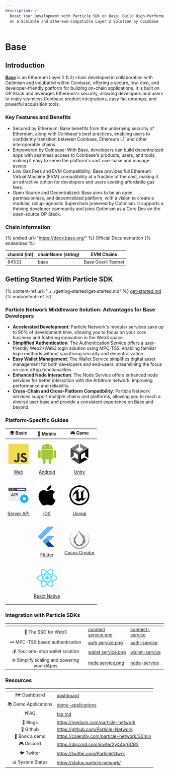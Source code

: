 ```yaml
---
description: >-
  Boost Your Development with Particle SDK on Base: Build High-Performance dApps
  on a Scalable and Ethereum-Compatible Layer 2 Solution by Coinbase
---
```


# Base

## Introduction

[**Base**](https://base.org/) is an Ethereum Layer 2 (L2) chain developed in collaboration with Optimism and incubated within Coinbase, offering a secure, low-cost, and developer-friendly platform for building on-chain applications. It is built on OP Stack and leverages Ethereum's security, allowing developers and users to enjoy seamless Coinbase product integrations, easy fiat onramps, and powerful acquisition tools.

### Key Features and Benefits

* Secured by Ethereum: Base benefits from the underlying security of Ethereum, along with Coinbase's best practices, enabling users to confidently transition between Coinbase, Ethereum L1, and other interoperable chains.
* Empowered by Coinbase: With Base, developers can build decentralized apps with seamless access to Coinbase's products, users, and tools, making it easy to serve the platform's vast user base and manage assets.
* Low Gas Fees and EVM Compatibility: Base provides full Ethereum Virtual Machine (EVM) compatibility at a fraction of the cost, making it an attractive option for developers and users seeking affordable gas fees.
* Open Source and Decentralized: Base aims to be an open, permissionless, and decentralized platform, with a vision to create a modular, rollup-agnostic Superchain powered by Optimism. It supports a thriving developer community and joins Optimism as a Core Dev on the open-source OP Stack.

### **Chain Information**

{% embed url="https://docs.base.org/" %}
Official Documentation
{% endembed %}

| chainId (int) | chainName (string) | EVM Chains          |
| ------------- | ------------------ | ------------------- |
| 84531         | base               | Base Goerli Testnet |

## Getting Started With Particle SDK

{% content-ref url="../../getting-started/get-started.md" %}
[get-started.md](../../getting-started/get-started.md)
{% endcontent-ref %}

### **Particle Network Middleware Solution: Advantages for Base Developers**

* **Accelerated Development**: Particle Network's modular services save up to 90% of development time, allowing you to focus on your core business and fostering innovation in the Web3 space.
* **Simplified Authentication**: The Authentication Service offers a user-friendly Web2+Web3 login solution using MPC-TSS, enabling familiar login methods without sacrificing security and decentralization.
* **Easy Wallet Management**: The Wallet Service simplifies digital asset management for both developers and end-users, streamlining the focus on core dApp functionalities.
* **Enhanced Node Interaction**: The Node Service offers enhanced node services for better interaction with the Arbitrum network, improving performance and reliability.
* **Cross-Chain and Cross-Platform Compatibility**: Particle Network services support multiple chains and platforms, allowing you to reach a diverse user base and provide a consistent experience on Base and beyond.

### Platform-Specific Guides

|                                                                                        🌍 Basic                                                                                       |                                                                                        📱 Mobile                                                                                        |                                                                                                                      🎮 Game                                                                                                                      |
| :-----------------------------------------------------------------------------------------------------------------------------------------------------------------------------------: | :-------------------------------------------------------------------------------------------------------------------------------------------------------------------------------------: | :-----------------------------------------------------------------------------------------------------------------------------------------------------------------------------------------------------------------------------------------------: |
|       <p><img src="../../.gitbook/assets/JavaScript-logo (1).png" alt="" data-size="original"></p><p><a href="../../getting-started/platform-specific-guides/web.md">Web</a></p>      |     <p><img src="../../.gitbook/assets/android-logo (1).png" alt="" data-size="original"></p><p><a href="../../getting-started/platform-specific-guides/android.md">Android</a></p>     |                                    <p><img src="../../.gitbook/assets/U-ea48bc1d-128 (1).png" alt="" data-size="original"></p><p><a href="../../getting-started/platform-specific-guides/unity/">Unity</a></p>                                    |
| <p><img src="../../.gitbook/assets/926f6aaba773 (1).png" alt="" data-size="original"></p><p><a href="../../getting-started/platform-specific-guides/server-api.md">Server API</a></p> |     <p><img src="../../.gitbook/assets/apple-logo-transparent (1).png" alt="" data-size="original"></p><p><a href="../../getting-started/platform-specific-guides/ios/">iOS</a></p>     | <p><img src="../../.gitbook/assets/kisspng-unreal-tournament-unreal-engine-4-game-engine-marketplace-5ad659d01e4e40 (1).png" alt="" data-size="original"></p><p><a href="../../getting-started/platform-specific-guides/unreal.md">Unreal</a></p> |
|                                                                                                                                                                                       |      <p><img src="../../.gitbook/assets/flutter5786 (1).png" alt="" data-size="original"></p><p><a href="../../getting-started/platform-specific-guides/flutter.md">Flutter</a></p>     |                                                   <p><img src="../../.gitbook/assets/cocos.png" alt=""><br><a href="../../getting-started/platform-specific-guides/cocos/">Cocos Creator</a></p>                                                  |
|                                                                                                                                                                                       | <p><img src="../../.gitbook/assets/React-icon (1).png" alt="" data-size="original"></p><p><a href="../../getting-started/platform-specific-guides/react-native.md">React Native</a></p> |                                                                                                                                                                                                                                                   |

### **Integration with Particle SDKs**

<table data-card-size="large" data-view="cards"><thead><tr><th align="center"></th><th data-hidden data-card-cover data-type="files"></th><th data-hidden data-card-target data-type="content-ref"></th></tr></thead><tbody><tr><td align="center">🔌 The SSO for Web3</td><td><a href="../../.gitbook/assets/connect service.png">connect service.png</a></td><td><a href="../../developers/connect-service/">connect-service</a></td></tr><tr><td align="center">🗝 MPC-TSS based authentication</td><td><a href="../../.gitbook/assets/auth service.png">auth service.png</a></td><td><a href="../../developers/auth-service/">auth-service</a></td></tr><tr><td align="center">💰 Your one-stop wallet solution</td><td><a href="../../.gitbook/assets/wallet service.png">wallet service.png</a></td><td><a href="../../developers/wallet-service/">wallet-service</a></td></tr><tr><td align="center">🌐 Simplify scaling and powering your dApps</td><td><a href="../../.gitbook/assets/node service.png">node service.png</a></td><td><a href="../../developers/node-service/">node-service</a></td></tr></tbody></table>

### Resources

<table data-view="cards"><thead><tr><th align="center"></th><th data-hidden data-card-target data-type="content-ref"></th></tr></thead><tbody><tr><td align="center">🗺️ Dashboard</td><td><a href="../../getting-started/dashboard/">dashboard</a></td></tr><tr><td align="center">📚 Demo Applications</td><td><a href="../../developers/demo-applications/">demo-applications</a></td></tr><tr><td align="center">❓FAQ</td><td><a href="../../developers/faq.md">faq.md</a></td></tr><tr><td align="center">📰 Blogs</td><td><a href="https://medium.com/particle-network">https://medium.com/particle-network</a></td></tr><tr><td align="center">🐙 Github</td><td><a href="https://github.com/Particle-Network">https://github.com/Particle-Network</a></td></tr><tr><td align="center">📅 Book a demo</td><td><a href="https://calendly.com/particle-network/30min">https://calendly.com/particle-network/30min</a></td></tr><tr><td align="center">🎮 Discord</td><td><a href="https://discord.com/invite/2y44qr6CR2">https://discord.com/invite/2y44qr6CR2</a></td></tr><tr><td align="center">🐦 Twitter</td><td><a href="https://twitter.com/ParticleNtwrk">https://twitter.com/ParticleNtwrk</a></td></tr><tr><td align="center">📊 System Status</td><td><a href="https://status.particle.network/">https://status.particle.network/</a></td></tr></tbody></table>
